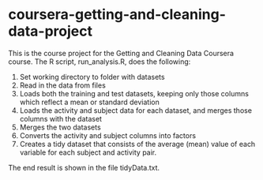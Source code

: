 # coursera-getting-and-cleaning-data-project

This is the course project for the Getting and Cleaning Data Coursera course. The R script, run_analysis.R, does the following:
1. Set working directory to folder with datasets
2. Read in the data from files
3. Loads both the training and test datasets, keeping only those columns which reflect a mean or standard deviation
4. Loads the activity and subject data for each dataset, and merges those columns with the dataset
5. Merges the two datasets
6. Converts the activity and subject columns into factors
7. Creates a tidy dataset that consists of the average (mean) value of each variable for each subject and activity pair.

The end result is shown in the file tidyData.txt.
